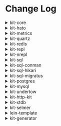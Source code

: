 # Change Log

<details>
<summary>kit-core</summary>

### `io.github.kit-clj/kit-core {:mvn/version "1.0.1"}`

- Change: Bump dependencies

### `io.github.kit-clj/kit-core {:mvn/version "1.0.0"}`

- Initial release
</details>



<details>
<summary>kit-hato</summary>

### `io.github.kit-clj/kit-hato {:mvn/version "1.0.0"}`

- Initial release
</details>



<details>
<summary>kit-metrics</summary>

### `io.github.kit-clj/kit-metrics {:mvn/version "1.0.2"}`

- Change: Bump dependencies

### `io.github.kit-clj/kit-metrics {:mvn/version "1.0.1"}`

- Breaking fix: metric definitions API is broken

### `io.github.kit-clj/kit-metrics {:mvn/version "1.0.0"}`

- Initial release
</details>



<details>
<summary>kit-quartz</summary>

### `io.github.kit-clj/kit-quartz {:mvn/version "1.0.0"}`

- Initial release
</details>



<details>
<summary>kit-redis</summary>

### `io.github.kit-clj/kit-redis {:mvn/version "1.0.1"}`

- Change: `key-for` uses CacheKey protocol to convert based on type, defaulting to hashing Objects instead of `pr-str`
- Change: `key-for` ignores prefixing keys when there is no default `key-prefix` in the component config

### `io.github.kit-clj/kit-redis {:mvn/version "1.0.0"}`

- Initial release
</details>



<details>
<summary>kit-repl</summary>

### `io.github.kit-clj/kit-repl {:mvn/version "1.0.1"}`

- Fix: ensure org.clojure/tools.logging is included in deps in case used as standalone

### `io.github.kit-clj/kit-repl {:mvn/version "1.0.0"}`

- Initial release
</details>



<details>
<summary>kit-nrepl</summary>

### `io.github.kit-clj/kit-nrepl {:mvn/version "1.0.0"}`

- Initial release
</details>



<details>
<summary>kit-sql</summary>

### `io.github.kit-clj/kit-sql {:mvn/version "1.1.0"}`

- Change: Now just a bare bones wrapper that imports kit-sql-conman and kit-sql-migratus for compatibility purposes

### `io.github.kit-clj/kit-sql {:mvn/version "1.0.0"}`

- Initial release
</details>



<details>
<summary>kit-sql-conman</summary>

### `io.github.kit-clj/kit-sql-conman {:mvn/version "1.0.1"}`

- Fix: Remove unused reference to conman in require

### `io.github.kit-clj/kit-sql-conman {:mvn/version "1.0.0"}`

- Initial release
</details>



<details>
<summary>kit-sql-hikari</summary>

### `io.github.kit-clj/kit-sql-hikari {:mvn/version "1.0.1"}`

- Initial release

</details>



<details>
<summary>kit-sql-migratus</summary>

### `io.github.kit-clj/kit-sql-migratus {:mvn/version "1.0.0"}`

- Initial release
</details>



<details>
<summary>kit-postgres</summary>

### `io.github.kit-clj/kit-postgres {:mvn/version "1.0.0"}`

- Initial release
</details>



<details>
<summary>kit-mysql</summary>

### `io.github.kit-clj/kit-mysql {:mvn/version "1.0.0"}`

- Initial release [PR #18](https://github.com/kit-clj/kit/pull/18)
</details>



<details>
<summary>kit-undertow</summary>

### `io.github.kit-clj/kit-undertow {:mvn/version "1.0.1"}`

- Fix: ensure org.clojure/tools.logging is included in deps in case used as standalone

### `io.github.kit-clj/kit-undertow {:mvn/version "1.0.0"}`

- Initial release
</details>



<details>
<summary>kit-http-kit</summary>

### `io.github.kit-clj/kit-http-kit {:mvn/version "1.0.1"}`

- Change: Bump dependencies

### `io.github.kit-clj/kit-http-kit {:mvn/version "1.0.0"}`

- Initial release
</details>



<details>
<summary>kit-xtdb</summary>

### `io.github.kit-clj/kit-xtdb {:mvn/version "1.0.1"}`

- Bump dependencies

### `io.github.kit-clj/kit-xtdb {:mvn/version "1.0.0"}`

- Initial release
</details>



<details>
<summary>kit-selmer</summary>

### `io.github.kit-clj/kit-selmer {:mvn/version "1.0.1"}`

- Change: Bump dependencies

### `io.github.kit-clj/kit-selmer {:mvn/version "1.0.0"}`

- Initial release
</details>



<details>
<summary>lein-template</summary>

### `io.github.kit-clj/lein-template {:mvn/version "0.1.20"}`

- bump kit-xtdb

### `io.github.kit-clj/lein-template {:mvn/version "0.1.19"}`

- add rocksdb and xtdb http server for dev profile (thanks [@green-coder](https://github.com/green-coder))

### `io.github.kit-clj/lein-template {:mvn/version "0.1.18"}`

- fix cookie name in incorrect place (thanks [@jaimesangcap](https://github.com/jaimesangcap))

### `io.github.kit-clj/lein-template {:mvn/version "0.1.17"}`

- fix issue with default cookie session store configuration 
- bump to `org.clojure/clojure {:mvn/version "1.11.1"}`

### `io.github.kit-clj/lein-template {:mvn/version "0.1.16"}`

- bump to `io.github.kit-clj/kit-sql-conman {:mvn/version "1.0.1"}`

### `io.github.kit-clj/lein-template {:mvn/version "0.1.15"}`

- bump to `org.clojure/clojure {:mvn/version "1.11.0"}`
- bump to `metosin/reitit {:mvn/version "0.5.17"}`
- include deps hot loading by default

### `io.github.kit-clj/lein-template {:mvn/version "0.1.12"}`
- added `clojure.tools.namespace.rep/refresh` in `user` namespace
- added `bb.edn` script with tasks for starting nREPL, testing, and building an uberjar  
  
### `io.github.kit-clj/lein-template {:mvn/version "0.1.11"}`

- Change default cookie secret to randomly generated secret at template generation
  
### `io.github.kit-clj/lein-template {:mvn/version "0.1.10"}`
  
- Fix missing require in test utils
- Add test stub in template

### `io.github.kit-clj/lein-template {:mvn/version "0.1.9"}`

- Add symlink to kit libs so no need to manually bump versions when releasing template
- Update Dockerfile
- Refactor sql profiles
- Add clj-kondo cache to default gitignore

### `io.github.kit-clj/lein-template {:mvn/version "0.1.8"}`

- Update kit-generator lib

### `io.github.kit-clj/lein-template {:mvn/version "0.1.7"}`

- Update log config to exclude jgit debug noise

### `io.github.kit-clj/lein-template {:mvn/version "0.1.6"}`

- Template updated for the sql variants

### `io.github.kit-clj/lein-template {:mvn/version "0.1.5"}`

- New: Add `+socket-repl` profile for socket REPL
- Change: Default socket REPL host changed to `"127.0.0.1"`
- Change: Bump dependencies
- Change: Remove `kit-repl` library from default template profile
- Change: Remove `+bare` profile
- Change: Make socket repl as default in `+full` profile

### `io.github.kit-clj/lein-template {:mvn/version "0.1.4"}`

- Change: Add `nrepl` and `cider` deps aliases in template as default

### `io.github.kit-clj/lein-template {:mvn/version "0.1.3"}`

- Change: Default socket REPL port to 7200
- Fix: Default local nREPL port to 127.0.0.1

### `io.github.kit-clj/lein-template {:mvn/version "0.1.2"}`

- Change: Add `+nrepl` profile
- Change: Bump `kit-redis` to 1.0.1
- Change: Bump `kit-undertow` to 1.0.1
- Change: Bump `kit-repl` to 1.0.1

### `io.github.kit-clj/lein-template {:mvn/version "0.1.1"}`

- Change: repository URL for public modules to use HTTPS instead of SSH URL. Prevents breakage when SSH key fails to load

### `io.github.kit-clj/lein-template {:mvn/version "0.1.0"}`

- Initial ALPHA release, API subject to change
</details>



<details>
<summary>kit-generator</summary>

### `io.github.kit-clj/kit-generator {:mvn/version "0.1.3"}`

- Fix issue with [git clone](https://github.com/kit-clj/kit/pull/30)

### `io.github.kit-clj/kit-generator {:mvn/version "0.1.2"}`

- New: Snippet generation
- Change: Bump dependencies

### `io.github.kit-clj/kit-generator {:mvn/version "0.1.0"}`

- Initial ALPHA release, API subject to change
</details>


